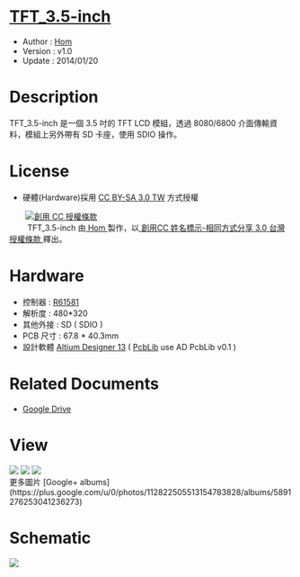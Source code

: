 [TFT_3.5-inch](https://github.com/OpenPCB/TFT_3.5-inch)
========
* Author  : [Hom](https://github.com/Hom19910422)
* Version : v1.0
* Update  : 2014/01/20

Description
========
TFT_3.5-inch 是一個 3.5 吋的 TFT LCD 模組，透過 8080/6800 介面傳輸資料，模組上另外帶有 SD 卡座，使用 SDIO 操作。

License
========
* 硬體(Hardware)採用 [CC BY-SA 3.0 TW](http://creativecommons.org/licenses/by-sa/3.0/tw/deed.zh_TW) 方式授權 
  
　　<a rel="license" href="http://creativecommons.org/licenses/by-sa/3.0/tw/"><img alt="創用 CC 授權條款" style="border-width:0" src="http://i.creativecommons.org/l/by-sa/3.0/tw/80x15.png" /></a>  
　　<span xmlns:dct="http://purl.org/dc/terms/" property="dct:title"> TFT_3.5-inch </span>由<a xmlns:cc="http://creativecommons.org/ns#" href="https://plus.google.com/u/0/112822505513154783828/posts" property="cc:attributionName" rel="cc:attributionURL"> Hom </a>製作，以<a rel="license" href="http://creativecommons.org/licenses/by-sa/3.0/tw/deed.zh_TW"> 創用CC 姓名標示-相同方式分享 3.0 台灣 授權條款 </a>釋出。  

Hardware
========
* 控制器 : [R61581](http://www.rsp.renesas.com/en/index.htm)
* 解析度 : 480*320
* 其他外接 : SD ( SDIO )
* PCB 尺寸 : 67.8 * 40.3mm
* 設計軟體 [Altium Designer 13](http://www.altium.com/en/products/altium-designer) ( [PcbLib](https://github.com/OpenPCB/AltiumDesigner_PcbLibrary) use AD PcbLib v0.1 )

Related Documents
========
* [Google Drive](https://drive.google.com/folderview?id=0BzL2wwAot6oPczBxWmFGckhsYVk&usp=sharing)

View
========
<img src="https://lh3.googleusercontent.com/-JZtiIy2ZpQ8/UrctHwdID6I/AAAAAAAAFzE/NbB7kYpGUZ4/s1200/DSC_1840.jpg" />
<img src="https://lh6.googleusercontent.com/-riFlrWwfUb0/UrctH0uX8cI/AAAAAAAAFyc/zPwou_TbPCA/s1200/DSC_1809.jpg" />
<img src="https://lh3.googleusercontent.com/-AuWaj3SfBQI/UrctH_Gg0ZI/AAAAAAAAFyk/-2UncmP1uUc/s1200/DSC_1815.jpg" />
<br />
更多圖片 [Google+ albums](https://plus.google.com/u/0/photos/112822505513154783828/albums/5891276253041236273)

Schematic
========
<img src="https://lh4.googleusercontent.com/-e_tjRiAzuws/UprcWaZkNLI/AAAAAAAAFAA/OypKSmLb3Lw/s1200/3.5_LCD.png" />

